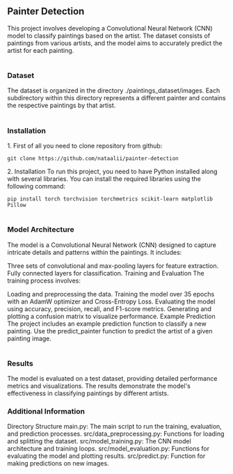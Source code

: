 ## Painter Detection


This project involves developing a Convolutional Neural Network (CNN) model to classify paintings based on the artist. The dataset consists of paintings from various artists, and the model aims to accurately predict the artist for each painting.


#

### Dataset
The dataset is organized in the directory ./paintings_dataset/images. Each subdirectory within this directory represents a different painter and contains the respective paintings by that artist.

#

### Installation

1\. First of all you need to clone repository from github:

```
git clone https://github.com/nataalii/painter-detection
```

2\. Installation
To run this project, you need to have Python installed along with several libraries. You can install the required libraries using the following command:

```
pip install torch torchvision torchmetrics scikit-learn matplotlib Pillow
```


# 

### Model Architecture

The model is a Convolutional Neural Network (CNN) designed to capture intricate details and patterns within the paintings. It includes:

Three sets of convolutional and max-pooling layers for feature extraction.
Fully connected layers for classification.
Training and Evaluation
The training process involves:

Loading and preprocessing the data.
Training the model over 35 epochs with an AdamW optimizer and Cross-Entropy Loss.
Evaluating the model using accuracy, precision, recall, and F1-score metrics.
Generating and plotting a confusion matrix to visualize performance.
Example Prediction
The project includes an example prediction function to classify a new painting. Use the predict_painter function to predict the artist of a given painting image.

#
### Results
The model is evaluated on a test dataset, providing detailed performance metrics and visualizations. The results demonstrate the model's effectiveness in classifying paintings by different artists.


### Additional Information
Directory Structure
main.py: The main script to run the training, evaluation, and prediction processes.
src/data_preprocessing.py: Functions for loading and splitting the dataset.
src/model_training.py: The CNN model architecture and training loops.
src/model_evaluation.py: Functions for evaluating the model and plotting results.
src/predict.py: Function for making predictions on new images.